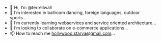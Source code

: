 - 👋 Hi, I’m @terrellwall
- 👀 I’m interested in ballroom dancing, foreign languages, outdoor sports...
- 🌱 I’m currently learning webservices and service oriented architecture...
- 💞️ I’m looking to collaborate on e-commerce applications...
- 📫 How to reach me hollywood.starya@gmail.com...

<!---
terrellwall/terrellwall is a ✨ special ✨ repository because its `README.md` (this file) appears on your GitHub profile.
You can click the Preview link to take a look at your changes.
--->

